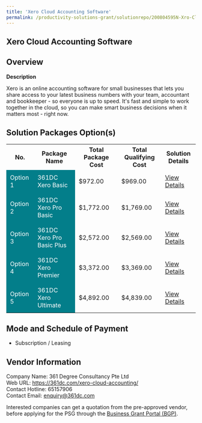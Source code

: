 ```yaml
---
title: 'Xero Cloud Accounting Software'
permalink: /productivity-solutions-grant/solutionrepo/200804595N-Xro-Cloud-ACC-Softwr-G
---
```


## Xero Cloud Accounting Software

## Overview

**Description**

Xero is an online accounting software for small businesses that lets you share access to your latest business numbers with your team, accountant and bookkeeper - so everyone is up to speed. It's fast and simple to work together in the cloud, so you can make smart business decisions when it matters most - right now.

## Solution Packages Option(s)

<table>
<tr>
<th><b>No.</b></th>
<th><b>Package Name</b></th>
<th><b>Total Package Cost</b></th>
<th><b>Total Qualifying Cost</b></th>
<th><b>Solution Details</b></th>
</tr>
<tr>
<td style='padding: 10px; background-color: #037E8A; color: #FFFFFF;'>Option 1</td>
<td style='padding: 10px; background-color: #037E8A; color: #FFFFFF;'>361DC Xero Basic</td>
<td style='padding: 10px;'>$972.00</td>
<td style='padding: 10px;'>$969.00</td>
<td style='padding: 10px;'><a href='/images/psg/200804595N_20230237_26112024_Desensitised_Annex3_Part1.pdf' target='_blank'>View Details</a></td>
</tr>
<tr>
<td style='padding: 10px; background-color: #037E8A; color: #FFFFFF;'>Option 2</td>
<td style='padding: 10px; background-color: #037E8A; color: #FFFFFF;'>361DC Xero Pro Basic</td>
<td style='padding: 10px;'>$1,772.00</td>
<td style='padding: 10px;'>$1,769.00</td>
<td style='padding: 10px;'><a href='/images/psg/200804595N_20230237_26112024_Desensitised_Annex3_Part2.pdf' target='_blank'>View Details</a></td>
</tr>
<tr>
<td style='padding: 10px; background-color: #037E8A; color: #FFFFFF;'>Option 3</td>
<td style='padding: 10px; background-color: #037E8A; color: #FFFFFF;'>361DC Xero Pro Basic Plus</td>
<td style='padding: 10px;'>$2,572.00</td>
<td style='padding: 10px;'>$2,569.00</td>
<td style='padding: 10px;'><a href='/images/psg/200804595N_20230237_26112024_Desensitised_Annex3_Part3.pdf' target='_blank'>View Details</a></td>
</tr>
<tr>
<td style='padding: 10px; background-color: #037E8A; color: #FFFFFF;'>Option 4</td>
<td style='padding: 10px; background-color: #037E8A; color: #FFFFFF;'>361DC Xero Premier</td>
<td style='padding: 10px;'>$3,372.00</td>
<td style='padding: 10px;'>$3,369.00</td>
<td style='padding: 10px;'><a href='/images/psg/200804595N_20230237_26112024_Desensitised_Annex3_Part4.pdf' target='_blank'>View Details</a></td>
</tr>
<tr>
<td style='padding: 10px; background-color: #037E8A; color: #FFFFFF;'>Option 5</td>
<td style='padding: 10px; background-color: #037E8A; color: #FFFFFF;'>361DC Xero Ultimate</td>
<td style='padding: 10px;'>$4,892.00</td>
<td style='padding: 10px;'>$4,839.00</td>
<td style='padding: 10px;'><a href='/images/psg/200804595N_20230237_26112024_Desensitised_Annex3_Part5.pdf' target='_blank'>View Details</a></td>
</tr>
</table>

## Mode and Schedule of Payment

 - Subscription / Leasing

## Vendor Information

 Company Name: 361 Degree Consultancy Pte Ltd<br>Web URL: https://361dc.com/xero-cloud-accounting/ <br>Contact Hotline: 65157906 <br>Contact Email: enquiry@361dc.com <br>

Interested companies can get a quotation from the pre-approved vendor, before applying for the PSG through the <a href='https://www.businessgrants.gov.sg/' target='_blank' rel='noopener'>Business Grant Portal (BGP)</a>.

<script src="/jquery/resize-tables.js"></script>
